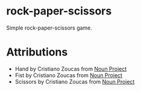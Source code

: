 # rock-paper-scissors
<p>Simple rock-paper-scissors game.</p>

<h1>Attributions</h1>
<ul>
	<li>Hand by Cristiano Zoucas from <a href="https://thenounproject.com/browse/icons/term/hand/" target="_blank" title="Hand Icons">Noun Project</a></li>
	<li>Fist by Cristiano Zoucas from <a href="https://thenounproject.com/browse/icons/term/Fist/" target="_blank" title="Fist Icons">Noun Project</a></li>
	<li>Scissors by Cristiano Zoucas from <a href="https://thenounproject.com/browse/icons/term/scissors/" target="_blank" title="Scissors Icons">Noun Project</a></li>
</ul>